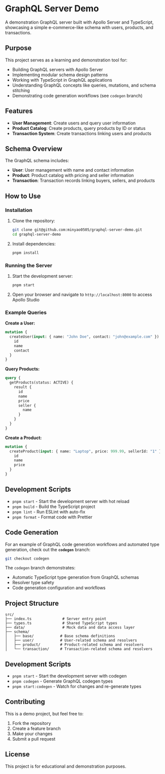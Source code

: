 # GraphQL Server Demo

A demonstration GraphQL server built with Apollo Server and TypeScript, showcasing a simple e-commerce-like schema with users, products, and transactions.

## Purpose

This project serves as a learning and demonstration tool for:

- Building GraphQL servers with Apollo Server
- Implementing modular schema design patterns
- Working with TypeScript in GraphQL applications
- Understanding GraphQL concepts like queries, mutations, and schema stitching
- Demonstrating code generation workflows (see `codegen` branch)

## Features

- **User Management**: Create users and query user information
- **Product Catalog**: Create products, query products by ID or status
- **Transaction System**: Create transactions linking users and products

## Schema Overview

The GraphQL schema includes:

- **User**: User management with name and contact information
- **Product**: Product catalog with pricing and seller information
- **Transaction**: Transaction records linking buyers, sellers, and products

## How to Use

### Installation

1. Clone the repository:

   ```bash
   git clone git@github.com:minyao0505/graphql-server-demo.git
   cd graphql-server-demo
   ```

2. Install dependencies:

   ```bash
   pnpm install
   ```

### Running the Server

1. Start the development server:

   ```bash
   pnpm start
   ```

2. Open your browser and navigate to `http://localhost:8000` to access Apollo Studio

### Example Queries

**Create a User:**

```graphql
mutation {
  createUser(input: { name: "John Doe", contact: "john@example.com" }) {
    id
    name
    contact
  }
}
```

**Query Products:**

```graphql
query {
  getProducts(status: ACTIVE) {
    result {
      id
      name
      price
      seller {
        name
      }
    }
  }
}
```

**Create a Product:**

```graphql
mutation {
  createProduct(input: { name: "Laptop", price: 999.99, sellerId: "1" }) {
    id
    name
    price
  }
}
```

## Development Scripts

- `pnpm start` - Start the development server with hot reload
- `pnpm build` - Build the TypeScript project
- `pnpm lint` - Run ESLint with auto-fix
- `pnpm format` - Format code with Prettier

## Code Generation

For an example of GraphQL code generation workflows and automated type generation, check out the **`codegen`** branch:

```bash
git checkout codegen
```

The `codegen` branch demonstrates:

- Automatic TypeScript type generation from GraphQL schemas
- Resolver type safety
- Code generation configuration and workflows

## Project Structure

```text
src/
├── index.ts              # Server entry point
├── types.ts              # Shared TypeScript types
├── data/                 # Mock data and data access layer
├── schema/
│   ├── base/            # Base schema definitions
│   ├── user/            # User-related schema and resolvers
│   ├── product/         # Product-related schema and resolvers
│   └── transaction/     # Transaction-related schema and resolvers
```

## Development Scripts

- `pnpm start` - Start the development server with codegen
- `pnpm codegen` - Generate GraphQL codegen types
- `pnpm start:codegen` - Watch for changes and re-generate types

## Contributing

This is a demo project, but feel free to:

1. Fork the repository
2. Create a feature branch
3. Make your changes
4. Submit a pull request

## License

This project is for educational and demonstration purposes.
